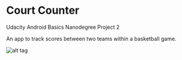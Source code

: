 # Court Counter
Udacity Android Basics Nanodegree Project 2

An app to track scores between two teams within a basketball game.

![alt tag](http://i.imgur.com/3cj0OsH.png)
